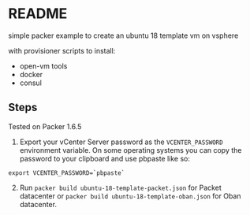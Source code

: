 # README
simple packer example to create an ubuntu 18 template vm on vsphere

with provisioner scripts to install:
* open-vm tools
* docker
* consul

## Steps
Tested on Packer 1.6.5
1. Export your vCenter Server password as the `VCENTER_PASSWORD` environment variable. On some operating systems you can copy the password to your clipboard and use pbpaste like so:
```
export VCENTER_PASSWORD=`pbpaste`
```
2. Run `packer build ubuntu-18-template-packet.json` for Packet datacenter or `packer build ubuntu-18-template-oban.json` for Oban datacenter.
